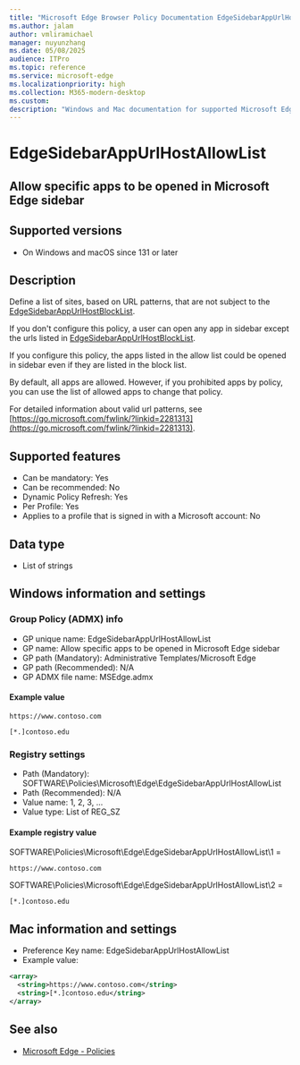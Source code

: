 ```yaml
---
title: "Microsoft Edge Browser Policy Documentation EdgeSidebarAppUrlHostAllowList"
ms.author: jalam
author: vmliramichael
manager: nuyunzhang
ms.date: 05/08/2025
audience: ITPro
ms.topic: reference
ms.service: microsoft-edge
ms.localizationpriority: high
ms.collection: M365-modern-desktop
ms.custom:
description: "Windows and Mac documentation for supported Microsoft Edge Browser policy: Allow specific apps to be opened in Microsoft Edge sidebar"
---
```


<!--THIS FILE IS AUTOMATICALLY GENERATED. MANUAL CHANGES WILL BE OVERWRITTEN.-->
<!--Please contact the Microsoft Edge Manageability team with any questions.-->

# EdgeSidebarAppUrlHostAllowList

## Allow specific apps to be opened in Microsoft Edge sidebar


## Supported versions

- On Windows and macOS since 131 or later

## Description

Define a list of sites, based on URL patterns, that are not subject to the [EdgeSidebarAppUrlHostBlockList](EdgeSidebarAppUrlHostBlockList.md).

If you don't configure this policy, a user can open any app in sidebar except the urls listed in [EdgeSidebarAppUrlHostBlockList](EdgeSidebarAppUrlHostBlockList.md).

If you configure this policy, the apps listed in the allow list could be opened in sidebar even if they are listed in the block list.

By default, all apps are allowed. However, if you prohibited apps by policy, you can use the list of allowed apps to change that policy.

For detailed information about valid url patterns, see [https://go.microsoft.com/fwlink/?linkid=2281313](https://go.microsoft.com/fwlink/?linkid=2281313).

## Supported features

- Can be mandatory: Yes
- Can be recommended: No
- Dynamic Policy Refresh: Yes
- Per Profile: Yes
- Applies to a profile that is signed in with a Microsoft account: No

## Data type

- List of strings

## Windows information and settings

### Group Policy (ADMX) info

- GP unique name: EdgeSidebarAppUrlHostAllowList
- GP name: Allow specific apps to be opened in Microsoft Edge sidebar
- GP path (Mandatory): Administrative Templates/Microsoft Edge
- GP path (Recommended): N/A
- GP ADMX file name: MSEdge.admx

#### Example value

```
https://www.contoso.com
```

```
[*.]contoso.edu
```

### Registry settings

- Path (Mandatory): SOFTWARE\Policies\Microsoft\Edge\EdgeSidebarAppUrlHostAllowList
- Path (Recommended): N/A
- Value name: 1, 2, 3, ...
- Value type: List of REG_SZ

#### Example registry value

SOFTWARE\Policies\Microsoft\Edge\EdgeSidebarAppUrlHostAllowList\1 =
```
https://www.contoso.com
```

SOFTWARE\Policies\Microsoft\Edge\EdgeSidebarAppUrlHostAllowList\2 =
```
[*.]contoso.edu
```




## Mac information and settings

- Preference Key name: EdgeSidebarAppUrlHostAllowList
- Example value:

```xml
<array>
  <string>https://www.contoso.com</string>
  <string>[*.]contoso.edu</string>
</array>
```

## See also
- [Microsoft Edge - Policies](../microsoft-edge-policies.md)
